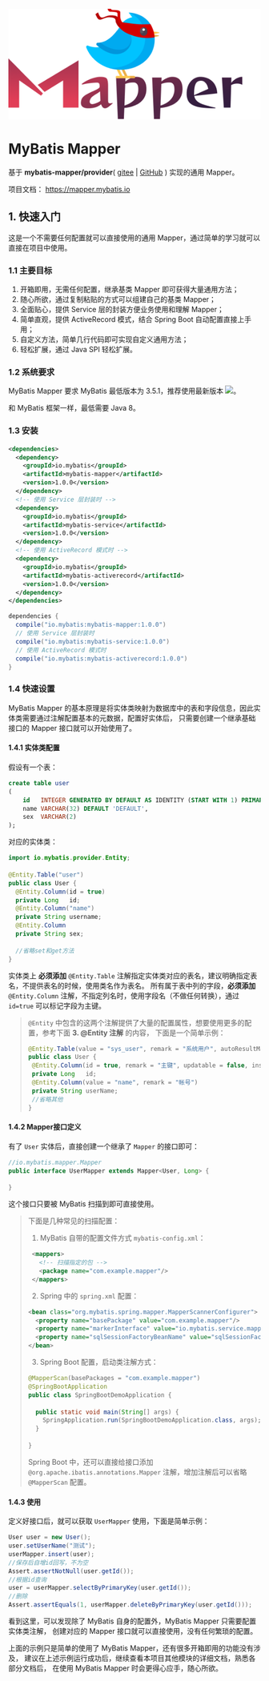 ![logo](logo.png)
# MyBatis Mapper

基于 **mybatis-mapper/provider**( [gitee](https://gitee.com/mybatis-mapper/provider)
| [GitHub](https://github.com/mybatis-mapper/provider) ) 实现的通用 Mapper。

项目文档： https://mapper.mybatis.io

## 1. 快速入门

这是一个不需要任何配置就可以直接使用的通用 Mapper，通过简单的学习就可以直接在项目中使用。

### 1.1 主要目标

1. 开箱即用，无需任何配置，继承基类 Mapper 即可获得大量通用方法；
2. 随心所欲，通过复制粘贴的方式可以组建自己的基类 Mapper；
3. 全面贴心，提供 Service 层的封装方便业务使用和理解 Mapper；
4. 简单直观，提供 ActiveRecord 模式，结合 Spring Boot 自动配置直接上手用；
5. 自定义方法，简单几行代码即可实现自定义通用方法；
6. 轻松扩展，通过 Java SPI 轻松扩展。

### 1.2 系统要求

MyBatis Mapper 要求 MyBatis 最低版本为
3.5.1，推荐使用最新版本 <a href="https://maven-badges.herokuapp.com/maven-central/org.mybatis/mybatis"><img src="https://maven-badges.herokuapp.com/maven-central/org.mybatis/mybatis/badge.svg"/></a>。

和 MyBatis 框架一样，最低需要 Java 8。

### 1.3 安装

<CodeGroup>
<CodeGroupItem title="Maven" active>

```xml
<dependencies>
  <dependency>
    <groupId>io.mybatis</groupId>
    <artifactId>mybatis-mapper</artifactId>
    <version>1.0.0</version>
  </dependency>
  <!-- 使用 Service 层封装时 -->
  <dependency>
    <groupId>io.mybatis</groupId>
    <artifactId>mybatis-service</artifactId>
    <version>1.0.0</version>
  </dependency>
  <!-- 使用 ActiveRecord 模式时 -->
  <dependency>
    <groupId>io.mybatis</groupId>
    <artifactId>mybatis-activerecord</artifactId>
    <version>1.0.0</version>
  </dependency>
</dependencies>
```

</CodeGroupItem>
<CodeGroupItem title="Gradle">

```groovy
dependencies {
  compile("io.mybatis:mybatis-mapper:1.0.0")
  // 使用 Service 层封装时
  compile("io.mybatis:mybatis-service:1.0.0")
  // 使用 ActiveRecord 模式时
  compile("io.mybatis:mybatis-activerecord:1.0.0")
}
```

</CodeGroupItem>
</CodeGroup>

### 1.4 快速设置

MyBatis Mapper 的基本原理是将实体类映射为数据库中的表和字段信息，因此实体类需要通过注解配置基本的元数据，配置好实体后，
只需要创建一个继承基础接口的 Mapper 接口就可以开始使用了。

#### 1.4.1 实体类配置

假设有一个表：
```sql
create table user
(
    id   INTEGER GENERATED BY DEFAULT AS IDENTITY (START WITH 1) PRIMARY KEY,
    name VARCHAR(32) DEFAULT 'DEFAULT',
    sex  VARCHAR(2)
);
```
对应的实体类：
```java
import io.mybatis.provider.Entity;

@Entity.Table("user")
public class User {
  @Entity.Column(id = true)
  private Long   id;
  @Entity.Column("name")
  private String username;
  @Entity.Column
  private String sex;

  //省略set和get方法
}
```

实体类上 **必须添加** `@Entity.Table` 注解指定实体类对应的表名，建议明确指定表名，不提供表名的时候，使用类名作为表名。
所有属于表中列的字段，**必须添加** `@Entity.Column` 注解，不指定列名时，使用字段名（不做任何转换），通过 `id=true` 可以标记字段为主键。

>`@Entity` 中包含的这两个注解提供了大量的配置属性，想要使用更多的配置，参考下面 **3. @Entity 注解** 的内容，
>下面是一个简单示例：
>```java
>@Entity.Table(value = "sys_user", remark = "系统用户", autoResultMap = true)
>public class User {
>  @Entity.Column(id = true, remark = "主键", updatable = false, insertable = false)
>  private Long   id;
>  @Entity.Column(value = "name", remark = "帐号")
>  private String userName;
>  //省略其他
>}
>```

#### 1.4.2 Mapper接口定义

有了 `User` 实体后，直接创建一个继承了 `Mapper` 的接口即可：
```java
//io.mybatis.mapper.Mapper
public interface UserMapper extends Mapper<User, Long> {
  
}
```
这个接口只要被 MyBatis 扫描到即可直接使用。

> 下面是几种常见的扫描配置：
>
> 1. MyBatis 自带的配置文件方式 `mybatis-config.xml`：
> ```xml
>  <mappers>
>    <!-- 扫描指定的包 -->
>    <package name="com.example.mapper"/>
>  </mappers>
> ```
>
> 2. Spring 中的 `spring.xml` 配置：
> ```xml
> <bean class="org.mybatis.spring.mapper.MapperScannerConfigurer">
>   <property name="basePackage" value="com.example.mapper"/>
>   <property name="markerInterface" value="io.mybatis.service.mapper.RoleMarker"/>
>   <property name="sqlSessionFactoryBeanName" value="sqlSessionFactoryRole"/>
> </bean>
> ```
>
> 3. Spring Boot 配置，启动类注解方式：
> ```java
> @MapperScan(basePackages = "com.example.mapper")
> @SpringBootApplication
> public class SpringBootDemoApplication {
> 
>   public static void main(String[] args) {
>     SpringApplication.run(SpringBootDemoApplication.class, args);
>   }
> 
> }
> ```
> Spring Boot 中，还可以直接给接口添加 `@org.apache.ibatis.annotations.Mapper` 注解，增加注解后可以省略 `@MapperScan` 配置。

#### 1.4.3 使用

定义好接口后，就可以获取 `UserMapper` 使用，下面是简单示例：
```java
User user = new User();
user.setUserName("测试");
userMapper.insert(user);
//保存后自增id回写，不为空
Assert.assertNotNull(user.getId());
//根据id查询
user = userMapper.selectByPrimaryKey(user.getId());
//删除
Assert.assertEquals(1, userMapper.deleteByPrimaryKey(user.getId()));
```

看到这里，可以发现除了 MyBatis 自身的配置外，MyBatis Mapper 只需要配置实体类注解，
创建对应的 Mapper 接口就可以直接使用，没有任何繁琐的配置。

上面的示例只是简单的使用了 MyBatis Mapper，还有很多开箱即用的功能没有涉及，
建议在上述示例运行成功后，继续查看本项目其他模块的详细文档，熟悉各部分文档后，
在使用 MyBatis Mapper 时会更得心应手，随心所欲。